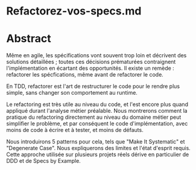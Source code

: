# Refactorez-vos-specs.md

# Abstract

Même en agile, les spécifications vont souvent trop loin et décrivent des solutions détaillées ; toutes ces décisions prématurées contraignent l'implémentation en écartant des opportunités. Il existe un remède : refactorer les spécfications, même avant de refactorer le code.

En TDD, refactorer est l'art de restructurer le code pour le rendre plus simple, sans changer son comportement au runtime.

Le refactoring est très utile au niveau du code, et l'est encore plus quand appliqué durant l'analyse métier préalable. Nous montrerons comment la pratique du refactoring directement au niveau du domaine métier peut simplifier le problème, et par conséquent le code d'implémentation, avec moins de code à écrire et à tester, et moins de défauts.

Nous introduirons 5 patterns pour cela, tels que "Make It Systematic" et "Degenerate Case". Nous expliquerons des limites et l'état d'esprit requis. Cette approche utilisée sur plusieurs projets réels dérive en particulier de DDD et de Specs by Example.
